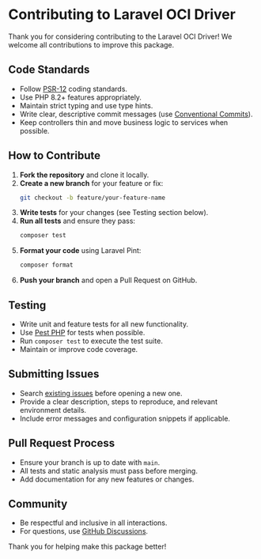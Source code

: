 # Contributing to Laravel OCI Driver

Thank you for considering contributing to the Laravel OCI Driver! We welcome all contributions to improve this package.

## Code Standards
- Follow [PSR-12](https://www.php-fig.org/psr/psr-12/) coding standards.
- Use PHP 8.2+ features appropriately.
- Maintain strict typing and use type hints.
- Write clear, descriptive commit messages (use [Conventional Commits](https://www.conventionalcommits.org/)).
- Keep controllers thin and move business logic to services when possible.

## How to Contribute
1. **Fork the repository** and clone it locally.
2. **Create a new branch** for your feature or fix:
   ```bash
   git checkout -b feature/your-feature-name
   ```
3. **Write tests** for your changes (see Testing section below).
4. **Run all tests** and ensure they pass:
   ```bash
   composer test
   ```
5. **Format your code** using Laravel Pint:
   ```bash
   composer format
   ```
6. **Push your branch** and open a Pull Request on GitHub.

## Testing
- Write unit and feature tests for all new functionality.
- Use [Pest PHP](https://pestphp.com/) for tests when possible.
- Run `composer test` to execute the test suite.
- Maintain or improve code coverage.

## Submitting Issues
- Search [existing issues](https://github.com/mohamedhabibwork/laravel-oci-driver/issues) before opening a new one.
- Provide a clear description, steps to reproduce, and relevant environment details.
- Include error messages and configuration snippets if applicable.

## Pull Request Process
- Ensure your branch is up to date with `main`.
- All tests and static analysis must pass before merging.
- Add documentation for any new features or changes.

## Community
- Be respectful and inclusive in all interactions.
- For questions, use [GitHub Discussions](https://github.com/mohamedhabibwork/laravel-oci-driver/discussions).

Thank you for helping make this package better! 